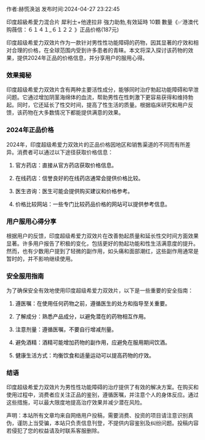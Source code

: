 <p>作者:赫慌涣汹 发布时间:2024-04-27 23:22:45</p>
<p>印度超級希愛力混合片 犀利士+他達拉非 強力助勃,有效延時 10顆 數量《✅港澳代购薇信：６１４１_６１２２ 》正品价格(187元) </p>
									<p></p><p>印度超级希爱力双效片作为一款针对男性性功能障碍的药物，因其显著的疗效和相对合理的价格，在全球范围内受到许多患者的青睐。本文将深入探讨该药物的效果，提供2024年正品的价格信息，并分享用户的服用心得。</p><h3 style='box-: ; -block: 0.67em; color: rgb(6, 6, 7); font-: -apple-, , " Neue", , "segoe ui", arial, , " SC", miui, " Sans GB", " Yahei", sans-serif; -: 0.5px; text-wrap: wrap; -color: rgb(255, 255, 255);'>效果揭秘</h3><p>印度超级希爱力双效片含有两种主要活性成分，能够同时治疗勃起功能障碍和早泄问题。它通过增加阴茎海绵体的血流，帮助男性在性刺激下更容易获得和维持勃起。同时，它还延长了性交时间，提高了性生活的质量。根据临床研究和用户反馈，该药物在大多数情况下都能提供满意的效果。</p><p></p><h3 style='box-: ; -block: 0.67em; color: rgb(6, 6, 7); font-: -apple-, , " Neue", , "segoe ui", arial, , " SC", miui, " Sans GB", " Yahei", sans-serif; -: 0.5px; text-wrap: wrap; -color: rgb(255, 255, 255);'>2024年正品价格</h3><p>2024年，印度超级希爱力双效片的正品价格因地区和销售渠道的不同而有所差异。消费者可以通过以下途径获取价格信息：</p><ol style='box-: ; -block-start: 1em; --start: 2em; color: rgb(6, 6, 7); font-: -apple-, , " Neue", , "segoe ui", arial, , " SC", miui, " Sans GB", " Yahei", sans-serif; font-size: 14px; -: 0.5px; text-wrap: wrap; -color: rgb(255, 255, 255);' class><li><p>官方药店：直接从官方药店获取价格信息。</p></li><li><p>在线药店：信誉良好的在线药店通常会提供价格比较。</p></li><li><p>医生咨询：医生可能会提供购买建议和价格参考。</p></li><li><p>价格比较网站：一些专门比较药品价格的网站可以提供参考信息。</p></li></ol><h3 style='box-: ; -block: 0.67em; color: rgb(6, 6, 7); font-: -apple-, , " Neue", , "segoe ui", arial, , " SC", miui, " Sans GB", " Yahei", sans-serif; -: 0.5px; text-wrap: wrap; -color: rgb(255, 255, 255);'>用户服用心得分享</h3><p>根据用户的反馈，印度超级希爱力双效片在改善勃起质量和延长性交时间方面效果显著。许多用户报告了积极的变化，包括更好的勃起功能和性生活满意度的提升。然而，也有少数用户提到了轻微的副作用，如头痛和面部潮红，这些副作用通常是暂时的，并不影响继续使用。</p><p></p><h3 style='box-: ; -block: 0.67em; color: rgb(6, 6, 7); font-: -apple-, , " Neue", , "segoe ui", arial, , " SC", miui, " Sans GB", " Yahei", sans-serif; -: 0.5px; text-wrap: wrap; -color: rgb(255, 255, 255);'>安全服用指南</h3><p>为了确保安全有效地使用印度超级希爱力双效片，以下是一些重要的安全指南：</p><ol style='box-: ; -block-start: 1em; --start: 2em; color: rgb(6, 6, 7); font-: -apple-, , " Neue", , "segoe ui", arial, , " SC", miui, " Sans GB", " Yahei", sans-serif; font-size: 14px; -: 0.5px; text-wrap: wrap; -color: rgb(255, 255, 255);' class><li><p>遵医嘱：在使用任何药物之前，遵循医生的处方和指导至关重要。</p></li><li><p>了解成分：熟悉产品成分，以避免潜在的药物相互作用。</p></li><li><p>注意剂量：遵循医嘱，不要自行增减剂量。</p></li><li><p>避免酒精：酒精可能增加药物的副作用，应避免在服用期间饮酒。</p></li><li><p>健康生活方式：均衡饮食和适量运动可以提高药物的疗效。</p></li></ol><h3 style='box-: ; -block: 0.67em; color: rgb(6, 6, 7); font-: -apple-, , " Neue", , "segoe ui", arial, , " SC", miui, " Sans GB", " Yahei", sans-serif; -: 0.5px; text-wrap: wrap; -color: rgb(255, 255, 255);'>结语</h3><p>印度超级希爱力双效片为男性性功能障碍的治疗提供了有效的解决方案。在购买和使用过程中，消费者应关注正品的鉴别，遵循医嘱，并注意个人的身体反应。通过这些措施，可以最大限度地提高治疗效果并减少潜在风险。</p><p></p><p></p>				声明：本站所有文章均来自网络用户投稿，需要消费、投资的项目请注意识别真伪，谨防上当受骗，本站只负责信息刊登，不提供内容鉴别及纠纷问题。投稿内容若侵犯了您的权益请及时联系客服删除。				
